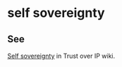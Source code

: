 # self sovereignty
## See
[Self sovereignty](https://github.com/trustoverip/toip/wiki/self-sovereignty) in Trust over IP wiki.
